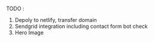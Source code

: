 TODO : 

1. Depoly to netlify, transfer domain
2. Sendgrid integration including contact form bot check
3. Hero Image